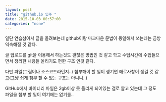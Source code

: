 ```yaml
---
layout: post
title: "github.io 입주 "
date: 2015-10-03 00:57:00
categories: "none"
---
```

일단 연습삼아서 글을 올려보는데 github이랑 마크다운 문법이 동일해서 쓰는데는 금방 익숙해질 것 같다.

글 업로드를 git을 이용해서 하는것도 괜찮은 방법인 것 같고 학교 수업시간에 수업들으면서 정리한 내용들 올리기도 편한 구조 인것 같다.

다만 파일(그림이나 소스코드라던지..) 첨부해야 할 일이 생기면 애로사항이 생길 것 같고(그냥 쉽게 첨부 할 수 있는 구조는 아니니..)

GitHub에서 바이너리 파일은 2gb이상 못 올리게 되어있는 걸로 알고 있는데 그 정도 파일을 첨부 할 일이 여기에는 없기를..
